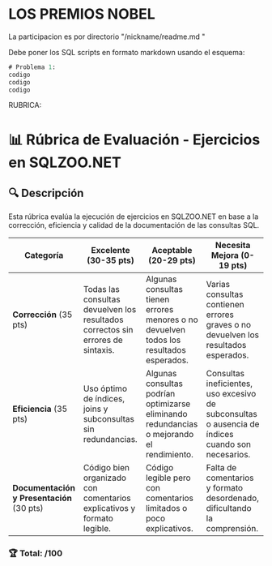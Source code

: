 # LOS PREMIOS NOBEL

La participacion es por directorio "/nickname/readme.md "

Debe poner los SQL scripts en formato markdown usando el esquema:


````sql (usamos 3 comillas para formato código)
# Problema 1:
codigo
codigo
codigo
````

RUBRICA:

# 📊 Rúbrica de Evaluación - Ejercicios en SQLZOO.NET

## 🔍 Descripción
Esta rúbrica evalúa la ejecución de ejercicios en SQLZOO.NET en base a la corrección, eficiencia y calidad de la documentación de las consultas SQL.

| Categoría         | Excelente (30-35 pts)                        | Aceptable (20-29 pts)                         | Necesita Mejora (0-19 pts) |
|------------------|--------------------------------|---------------------------------|----------------|
| **Corrección** (35 pts) | Todas las consultas devuelven los resultados correctos sin errores de sintaxis. | Algunas consultas tienen errores menores o no devuelven todos los resultados esperados. | Varias consultas contienen errores graves o no devuelven los resultados esperados. |
| **Eficiencia** (35 pts) | Uso óptimo de índices, joins y subconsultas sin redundancias. | Algunas consultas podrían optimizarse eliminando redundancias o mejorando el rendimiento. | Consultas ineficientes, uso excesivo de subconsultas o ausencia de índices cuando son necesarios. |
| **Documentación y Presentación** (30 pts) | Código bien organizado con comentarios explicativos y formato legible. | Código legible pero con comentarios limitados o poco explicativos. | Falta de comentarios y formato desordenado, dificultando la comprensión. |

### 🏆 **Total: /100**
